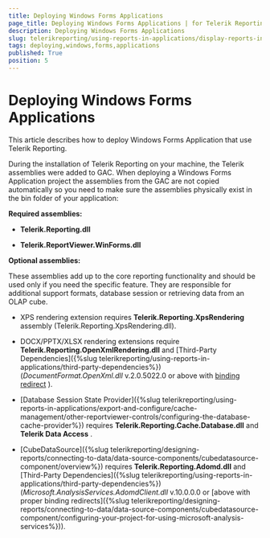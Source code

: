 ```yaml
---
title: Deploying Windows Forms Applications
page_title: Deploying Windows Forms Applications | for Telerik Reporting Documentation
description: Deploying Windows Forms Applications
slug: telerikreporting/using-reports-in-applications/display-reports-in-applications/windows-forms-application/deploying-windows-forms-applications
tags: deploying,windows,forms,applications
published: True
position: 5
---
```


# Deploying Windows Forms Applications



This article describes how to deploy Windows Forms Application that use Telerik Reporting.

During the installation of Telerik Reporting on your machine, the Telerik assemblies were added to GAC.           When deploying a Windows Forms Application project the assemblies from the GAC are not copied           automatically so you need to make sure the assemblies physically exist in the bin           folder of your application:         

__Required assemblies:__ 

* __Telerik.Reporting.dll__ 

* __Telerik.ReportViewer.WinForms.dll__ 

__Optional assemblies:__ 

These assemblies add up to the core reporting functionality and should be used only if you need the specific feature.           They are responsible for additional support formats, database session or retrieving data from an OLAP cube.         

* XPS rendering extension requires __Telerik.Reporting.XpsRendering__  assembly (Telerik.Reporting.XpsRendering.dll).             

* DOCX/PPTX/XLSX rendering extensions require __Telerik.Reporting.OpenXmlRendering.dll__                and [Third-Party Dependencies]({%slug telerikreporting/using-reports-in-applications/third-party-dependencies%}) (*DocumentFormat.OpenXml.dll*                v.2.0.5022.0 or above with                [binding redirect](http://msdn.microsoft.com/en-us/library/eftw1fys(v=vs.110).aspx) ).             

* [Database Session State Provider]({%slug telerikreporting/using-reports-in-applications/export-and-configure/cache-management/other-reportviewer-controls/configuring-the-database-cache-provider%})               requires __Telerik.Reporting.Cache.Database.dll__  and __Telerik Data Access__ .             

* [CubeDataSource]({%slug telerikreporting/designing-reports/connecting-to-data/data-source-components/cubedatasource-component/overview%}) requires               __Telerik.Reporting.Adomd.dll__  and [Third-Party Dependencies]({%slug telerikreporting/using-reports-in-applications/third-party-dependencies%})               (*Microsoft.AnalysisServices.AdomdClient.dll*  v.10.0.0.0 or [above with proper binding redirects]({%slug telerikreporting/designing-reports/connecting-to-data/data-source-components/cubedatasource-component/configuring-your-project-for-using-microsoft-analysis-services%})).             



